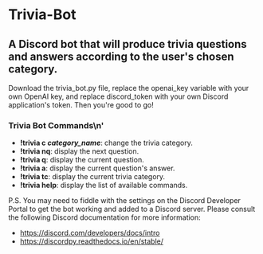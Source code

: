 # Trivia-Bot
## A Discord bot that will produce trivia questions and answers according to the user's chosen category. 
Download the trivia_bot.py file, replace the openai_key variable with your own OpenAI key, and replace discord_token with your own Discord application's token. Then you're good to go!
### Trivia Bot Commands\n'
+ **!trivia c *category_name***: change the trivia category.
+ **!trivia nq**: display the next question.
+ **!trivia q**: display the current question.
+ **!trivia a**: display the current question\'s answer.
+ **!trivia tc**: display the current trivia category.
+ **!trivia help**: display the list of available commands.

P.S. You may need to fiddle with the settings on the Discord Developer Portal to get the bot working
and added to a Discord server. Please consult the following Discord documentation for more information: 
+ https://discord.com/developers/docs/intro 
+ https://discordpy.readthedocs.io/en/stable/
